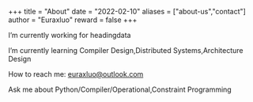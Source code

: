 +++
title = "About"
date = "2022-02-10"
aliases = ["about-us","contact"]
author = "Euraxluo"
reward = false
+++


I’m currently working for headingdata

I’m currently learning Compiler Design,Distributed Systems,Architecture Design

How to reach me: euraxluo@outlook.com

Ask me about Python/Compiler/Operational,Constraint Programming